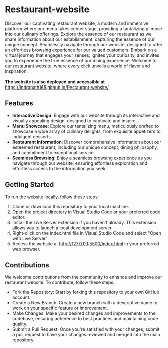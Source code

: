 <h1>Restaurant-website</h1>
Discover our captivating restaurant website, a modern and immersive platform where our menu takes center stage, providing a tantalizing glimpse into our culinary offerings. Explore the essence of our restaurant as we share information about our establishment, capturing the essence of our unique concept. Seamlessly navigate through our website, designed to offer an effortless browsing experience for our valued customers. Embark on a virtual journey that engages your senses, ignites your curiosity, and invites you to experience the true essence of our dining experience. Welcome to our restaurant website, where every click unveils a world of flavor and inspiration.
<br> <br>
<b>The website is also deployed and accessible at</b> <a href="https://indranath165.github.io/Restaurant-website/" target="_blank">https://indranath165.github.io/Restaurant-website/</a>.
<h2>Features</h2>
<ul>
    <li><b>Interactive Design</b>: Engage with our website through its interactive and visually appealing design, designed to captivate and inspire.</li>
    <li><b>Menu Showcase</b>: Explore our tantalizing menu, meticulously crafted to showcase a wide array of culinary delights, from exquisite appetizers to indulgent desserts.</li>
    <li><b>Restaurant Information</b>: Discover comprehensive information about our esteemed restaurant, including our unique concept, dining philosophy, and commitment to exceptional service.</li>
    <li><b>Seamless Browsing</b>: Enjoy a seamless browsing experience as you navigate through our website, ensuring effortless exploration and effortless access to the information you seek.</li>
</ul>
<h2>Getting Started</h2>
To run the website locally, follow these steps:
<ol>
    <li>Clone or download this repository to your local machine.</li>
    <li>Open the project directory in Visual Studio Code or your preferred code editor.</li>
    <li>Install the Live Server extension if you haven't already. This extension allows you to launch a local development server.</li>
    <li>Right-click on the index.html file in Visual Studio Code and select "Open with Live Server".</li>
    <li>Access the website at <a href="http://127.0.0.1:5500/index.html" target="_blank">http://127.0.0.1:5500/index.html</a> in your preferred web browser.</li>
</ol>
<h2>Contributions</h2>
We welcome contributions from the community to enhance and improve our restaurant website. To contribute, follow these steps:
<ul>
    <li>Fork the Repository: Start by forking this repository to your own GitHub account.</li>
    <li>Create a New Branch: Create a new branch with a descriptive name to work on your specific feature or improvement.</li>
    <li>Make Changes: Make your desired changes and improvements to the codebase, ensuring adherence to best practices and maintaining code quality.</li>
    <li>Submit a Pull Request: Once you're satisfied with your changes, submit a pull request to have your changes reviewed and merged into the main repository.</li>
</ul>
